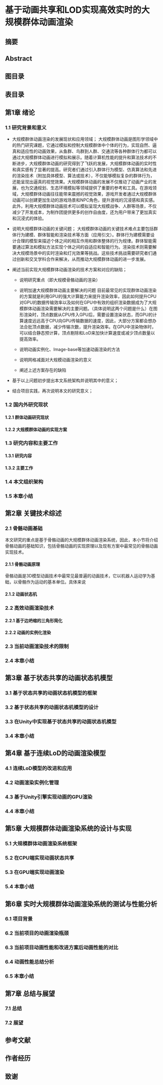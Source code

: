 # 基于动画共享和LOD实现高效实时的大规模群体动画渲染  
## 摘要  
## Abstract  
## 图目录  
## 表目录  
## 第1章 绪论  
### 1.1 研究背景和意义  
- 大规模群体动画渲染的发展现状和应用领域；
    大规模群体动画是图形学领域中的热门研究课题，它通过模拟和控制大规模群体中个体的行为，实现自然、逼真和适应性的动画效果，从鱼群、鸟群到人群、交通流等各种群体行为都可以通过大规模群体动画进行模拟和展示。随着计算机性能的提升和算法技术的不断进步，大规模群体动画的研究得到了飞跃的发展，大规模群体动画的实时性和真实感有了显著的提高。研究者们通过引入群体行为模型、仿真算法和先进的渲染技术（附加具体模型、算法或技术），不仅能够模拟复杂的群体行为，还能呈现出逼真的视觉效果。大规模群体动画的发展不仅推动了动画产业的发展，也为交通规划、生态环境模拟等领域提供了重要的参考和工具。在游戏领域，大规模群体动画往往能带来震撼的视觉效果，游戏开发者通过大规模群体动画可以创建更加生动的游戏场景和NPC角色，提升游戏的沉浸感和真实感。此外，利用大规模群体动画技术可以模拟呈现大规模战争、人群等场景，不仅减少了开发成本，为制作团提供更多的创作自由度，还为用户带来了更加真实和沉浸式的体验。  
- 说明大规模群体动画的关键问题；
    大规模群体动画的关键技术难点主要包括群体行为建模、群体智能和渲染技术等方面（应用引文）。群体行为建模需要设计合理的模型来描述个体之间的相互作用和群体整体的行为规律。群体智能需要通过算法和模拟方法实现个体之间的自适应和智能行为。渲染技术则需要解决大规模场景中的实时渲染和灯光效果等挑战。这些技术挑战需要研究者们通过创新和交叉学科合作来解决，从而推动大规模群体动画的进一步发展。
- 阐述当前实现大规模群体动画渲染的技术方案和对应的缺陷；
    - 说明研究重点（即大规模骨骼动画的渲染）  
    
    - 说明加速大规模群体动画主要解决的问题
    目前最常见的实现群体动画渲染的方案就是利用GPU的强大计算能力来提升渲染效率，因此如何提升CPU对GPU的数据传输效率以及如何在GPU中有效的组织渲染数据成为了大规模群体动画渲染需要解决的主要问题。（具体说明这两个问题是什么）在图形渲染时，顶点数据从CPU传入GPU后，需要设置渲染状态，而GPU的计算速度远远高于CPU向GPU传输数据的速度，因此，大部分方案都会想办法合批顶点数据，减少传输次数，提升渲染效率。在GPU中渲染物体时，可以结合静态预计算，顶点剔除和LoD来加快计算速度或减少顶点数量以提高效率。
    - 说明动画实例化、Image-base等加速动画渲染的方法

    - 说明网格减面对大规模动画渲染的意义
    - 阐述上述方案存在的缺陷
- 基于以上问题初步提出本文系统架构并说明其中的意义；

- 结合项目实践，再次说明本文的研究意义；

### 1.2 国内外研究现状  
#### 1.2.1 群体动画研究现状  
#### 1.2.2 大规模群体动画的实现方案  
### 1.3 研究内容和主要工作  
#### 1.3.1 研究内容  
#### 1.3.2 主要工作  
### 1.4 本文组织架构  
### 1.5 本章小结  
## 第2章 关键技术综述  
### 2.1 骨骼动画基础  
本文研究的重点是基于骨骼动画的大规模群体动画渲染系统，因此，本小节将介绍骨骼动画的基础知识，包括骨骼动画的实现原理以及现有方案中最常见的骨骼动画实现技术。
#### 2.1.1 骨骼动画原理
骨骼动画是3D模型动画技术中最常见最普遍的动画技术，它以机器人运动学为基础，以骨骼作为运动的基本单位。具体来说
#### 2.1.2 动画状态机  
### 2.2 高效动画渲染技术  
#### 2.2.1 基于边坍缩的三角形简化  
#### 2.2.2 动画的实例化渲染  
### 2.3 当前动画渲染技术的限制  
### 2.4 本章小结  
## 第3章 基于状态共享的动画状态机模型  
### 3.1 基于状态共享的动画状态机模型的框架  
### 3.2 基于状态共享的动画状态机模型的设计
### 3.3 在Unity中实现基于状态共享的动画状态机模型  
### 3.4 本章小结  
## 第4章 基于连续LoD的动画渲染模型  
### 4.1 连续LoD模型的改进和应用  
### 4.2 动画渲染实例化管理  
### 4.3 基于Unity引擎实现动画的GPU渲染  
### 4.4 本章小结  
## 第5章 大规模群体动画渲染系统的设计与实现  
### 5.1 大规模群体动画渲染系统框架
### 5.2 在CPU端实现动画状态共享
### 5.3 在GPU端实现动画渲染  
### 5.4 本章小结  
## 第6章 实时大规模群体动画渲染系统的测试与性能分析  
### 6.1 项目背景
### 6.2 当前项目的动画渲染瓶颈
### 6.3 当前项目动画性能和改进方案后动画性能的对比  
### 6.4 动画性能总结分析  
### 6.5 本章小结
## 第7章 总结与展望  
### 7.1 总结  
### 7.2 展望  
## 参考文献
## 作者经历
## 致谢